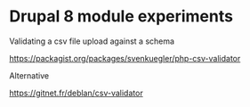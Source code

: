 # Drupal 8 module experiments

Validating a csv file upload against a schema

https://packagist.org/packages/svenkuegler/php-csv-validator

Alternative

https://gitnet.fr/deblan/csv-validator